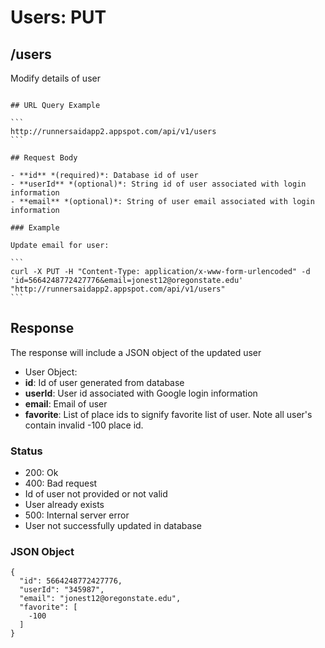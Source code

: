 # Users: PUT

## /users

Modify details of user

~~~

## URL Query Example

```
http://runnersaidapp2.appspot.com/api/v1/users
```

## Request Body

- **id** *(required)*: Database id of user
- **userId** *(optional)*: String id of user associated with login information
- **email** *(optional)*: String of user email associated with login information 

### Example

Update email for user:

```
curl -X PUT -H "Content-Type: application/x-www-form-urlencoded" -d 'id=5664248772427776&email=jonest12@oregonstate.edu' "http://runnersaidapp2.appspot.com/api/v1/users"
```

~~~

## Response

The response will include a JSON object of the updated user

- User Object:
 - **id**: Id of user generated from database
 - **userId**: User id associated with Google login information
 - **email**: Email of user
 - **favorite**: List of place ids to signify favorite list of user. Note all user's contain invalid -100 place id.

### Status
- 200: Ok
- 400: Bad request
 - Id of user not provided or not valid
 - User already exists
- 500: Internal server error
 - User not successfully updated in database


### JSON Object

```
{
  "id": 5664248772427776,
  "userId": "345987",
  "email": "jonest12@oregonstate.edu",
  "favorite": [
    -100
  ]
}
```
